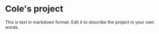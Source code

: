 # Cole's project

This is text in markdown format. Edit it to describe the project
in your own words.
